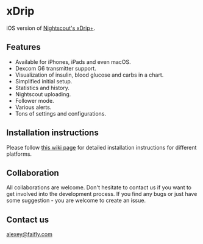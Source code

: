 # xDrip
iOS version of [Nightscout's xDrip+](https://github.com/NightscoutFoundation/xDrip).

## Features
- Available for iPhones, iPads and even macOS.
- Dexcom G6 transmitter support.
- Visualization of insulin, blood glucose and carbs in a chart.
- Simplified initial setup.
- Statistics and history.
- Nightscout uploading.
- Follower mode.
- Various alerts.
- Tons of settings and configurations.

## Installation instructions
Please follow [this wiki page](https://github.com/Faifly/xDrip/wiki/Installation-instructions) for detailed installation instructions for different platforms.

## Collaboration
All collaborations are welcome. Don't hesitate to contact us if you want to get involved into the development process. If you find any bugs or just have some suggestion - you are welcome to create an issue.

## Contact us

alexey@faifly.com
